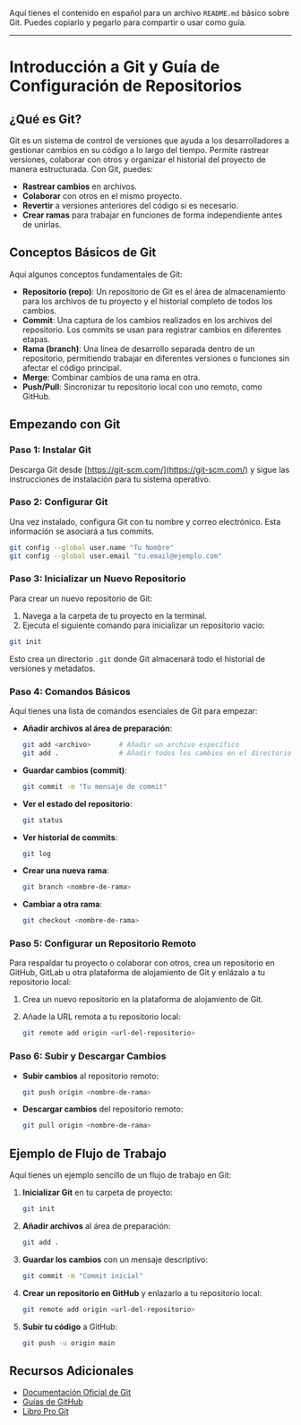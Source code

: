 Aquí tienes el contenido en español para un archivo `README.md` básico sobre Git. Puedes copiarlo y pegarlo para compartir o usar como guía.

---

# Introducción a Git y Guía de Configuración de Repositorios

## ¿Qué es Git?

Git es un sistema de control de versiones que ayuda a los desarrolladores a gestionar cambios en su código a lo largo del tiempo. Permite rastrear versiones, colaborar con otros y organizar el historial del proyecto de manera estructurada. Con Git, puedes:
- **Rastrear cambios** en archivos.
- **Colaborar** con otros en el mismo proyecto.
- **Revertir** a versiones anteriores del código si es necesario.
- **Crear ramas** para trabajar en funciones de forma independiente antes de unirlas.

## Conceptos Básicos de Git

Aquí algunos conceptos fundamentales de Git:
- **Repositorio (repo)**: Un repositorio de Git es el área de almacenamiento para los archivos de tu proyecto y el historial completo de todos los cambios.
- **Commit**: Una captura de los cambios realizados en los archivos del repositorio. Los commits se usan para registrar cambios en diferentes etapas.
- **Rama (branch)**: Una línea de desarrollo separada dentro de un repositorio, permitiendo trabajar en diferentes versiones o funciones sin afectar el código principal.
- **Merge**: Combinar cambios de una rama en otra.
- **Push/Pull**: Sincronizar tu repositorio local con uno remoto, como GitHub.

## Empezando con Git

### Paso 1: Instalar Git
Descarga Git desde [https://git-scm.com/](https://git-scm.com/) y sigue las instrucciones de instalación para tu sistema operativo.

### Paso 2: Configurar Git
Una vez instalado, configura Git con tu nombre y correo electrónico. Esta información se asociará a tus commits.

```bash
git config --global user.name "Tu Nombre"
git config --global user.email "tu.email@ejemplo.com"
```

### Paso 3: Inicializar un Nuevo Repositorio

Para crear un nuevo repositorio de Git:
1. Navega a la carpeta de tu proyecto en la terminal.
2. Ejecuta el siguiente comando para inicializar un repositorio vacío:

```bash
git init
```

Esto crea un directorio `.git` donde Git almacenará todo el historial de versiones y metadatos.

### Paso 4: Comandos Básicos

Aquí tienes una lista de comandos esenciales de Git para empezar:

- **Añadir archivos al área de preparación**:
  ```bash
  git add <archivo>       # Añadir un archivo específico
  git add .               # Añadir todos los cambios en el directorio actual
  ```

- **Guardar cambios (commit)**:
  ```bash
  git commit -m "Tu mensaje de commit"
  ```

- **Ver el estado del repositorio**:
  ```bash
  git status
  ```

- **Ver historial de commits**:
  ```bash
  git log
  ```

- **Crear una nueva rama**:
  ```bash
  git branch <nombre-de-rama>
  ```

- **Cambiar a otra rama**:
  ```bash
  git checkout <nombre-de-rama>
  ```

### Paso 5: Configurar un Repositorio Remoto

Para respaldar tu proyecto o colaborar con otros, crea un repositorio en GitHub, GitLab u otra plataforma de alojamiento de Git y enlázalo a tu repositorio local:

1. Crea un nuevo repositorio en la plataforma de alojamiento de Git.
2. Añade la URL remota a tu repositorio local:

   ```bash
   git remote add origin <url-del-repositorio>
   ```

### Paso 6: Subir y Descargar Cambios

- **Subir cambios** al repositorio remoto:
  ```bash
  git push origin <nombre-de-rama>
  ```

- **Descargar cambios** del repositorio remoto:
  ```bash
  git pull origin <nombre-de-rama>
  ```

## Ejemplo de Flujo de Trabajo

Aquí tienes un ejemplo sencillo de un flujo de trabajo en Git:

1. **Inicializar Git** en tu carpeta de proyecto:
   ```bash
   git init
   ```

2. **Añadir archivos** al área de preparación:
   ```bash
   git add .
   ```

3. **Guardar los cambios** con un mensaje descriptivo:
   ```bash
   git commit -m "Commit inicial"
   ```

4. **Crear un repositorio en GitHub** y enlazarlo a tu repositorio local:
   ```bash
   git remote add origin <url-del-repositorio>
   ```

5. **Subir tu código** a GitHub:
   ```bash
   git push -u origin main
   ```

## Recursos Adicionales

- [Documentación Oficial de Git](https://git-scm.com/doc)
- [Guías de GitHub](https://guides.github.com/)
- [Libro Pro Git](https://git-scm.com/book/es/v2)